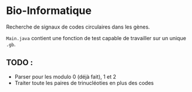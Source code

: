# Bio-Informatique

Recherche de signaux de codes circulaires dans les gènes.

`Main.java` contient une fonction de test capable de travailler sur un unique `.gb`.

## TODO :
- Parser pour les modulo 0 (déjà fait), 1 et 2
- Traiter toute les paires de trinucléoties en plus des codes
